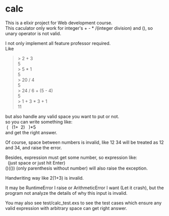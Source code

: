 # calc
This is a elixir project for Web development course.  
This caculator only work for integer's + - * /(integer division) and (), so unary operator is not valid.  

I not only implement all feature professor required.  
Like 
>\> 2 + 3  
5  
\> 5 * 1  
5  
\> 20 / 4  
5  
\> 24 / 6 + (5 - 4)  
5  
\> 1 + 3 * 3 + 1  
11  

but also handle any valid space you want to put or not.  
so you can write something like:  
&nbsp;(&nbsp;&nbsp;&nbsp;(1+&nbsp;&nbsp;2)&nbsp;&nbsp;&nbsp;)*5  
and get the right answer.  
  
Of course, space between numbers is invalid, like 12 34 will be treated as 12 and 34, and raise the error.  
  
Besides, expression must get some number, so expression like:  
&nbsp;&nbsp;(just space or just hit Enter)  
()(()) (only parenthesis without number) will also raise the exception.  
  
Handwriting way like 2(1+3) is invalid.  

It may be RuntimeError I raise or ArithmeticError I want (Let it crash), but the program not analyze the details of why this input is invalid.

You may also see test/calc_test.exs to see the test cases which ensure any valid expression with arbitrary space can get right answer.